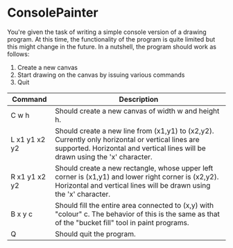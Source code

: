 
# ConsolePainter
You're given the task of writing a simple console version of a drawing program. 
At this time, the functionality of the program is quite limited but this might change in the future. 
In a nutshell, the program should work as follows:
 1. Create a new canvas
 2. Start drawing on the canvas by issuing various commands
 3. Quit

|Command 		  | Description |
|--|--|
|C w h             |Should create a new canvas of width w and height h.  |
|L x1 y1 x2 y2             |Should create a new line from (x1,y1) to (x2,y2). Currently only horizontal or vertical lines are supported. Horizontal and vertical lines will be drawn using the 'x' character.|
|R x1 y1 x2 y2             |Should create a new rectangle, whose upper left corner is (x1,y1) and lower right corner is (x2,y2). Horizontal and vertical lines will be drawn using the 'x' character.|
|B x y c             |Should fill the entire area connected to (x,y) with "colour" c. The behavior of this is the same as that of the "bucket fill" tool in paint programs.|
|Q               |Should quit the program.|
